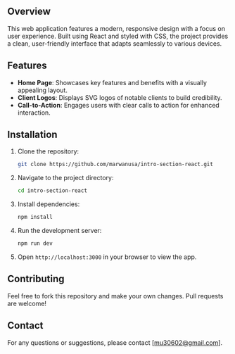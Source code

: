 ## Overview

This web application features a modern, responsive design with a focus on user experience. Built using React and styled with CSS, the project provides a clean, user-friendly interface that adapts seamlessly to various devices.

## Features

- **Home Page**: Showcases key features and benefits with a visually appealing layout.
- **Client Logos**: Displays SVG logos of notable clients to build credibility.
- **Call-to-Action**: Engages users with clear calls to action for enhanced interaction.

## Installation
1. Clone the repository:
    ```bash
    git clone https://github.com/marwanusa/intro-section-react.git
    ```
2. Navigate to the project directory:
    ```bash
    cd intro-section-react
    ```
3. Install dependencies:
    ```bash
    npm install
    ```
4. Run the development server:
    ```bash
    npm run dev
    ```
5. Open `http://localhost:3000` in your browser to view the app.


## Contributing
Feel free to fork this repository and make your own changes. Pull requests are welcome!

## Contact
For any questions or suggestions, please contact [mu30602@gmail.com].

#

